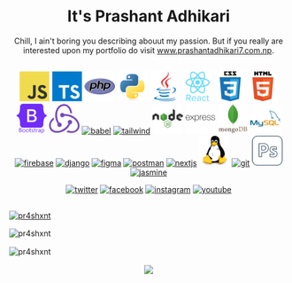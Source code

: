 <h1 align="center">It's Prashant Adhikari</h1>
<p align="center">Chill, I ain't boring you describing abouut my passion. But if you really are interested upon my portfolio do visit <a target="_blank" href="https://www.prashantadhikari7.com.np">www.prashantadhikari7.com.np</a>.</p>
<h2 align="center"></h2>
<p align="center"><a target="_blank" href="https://raw.githubusercontent.com/devicons/devicon/master/icons/javascript/javascript-original.svg" style="display: inline-block; ""><img src="https://raw.githubusercontent.com/devicons/devicon/master/icons/javascript/javascript-original.svg" alt="javascript" width="55" height="55" /></a>
<a target="_blank" href="https://raw.githubusercontent.com/devicons/devicon/master/icons/typescript/typescript-original.svg" style="display: inline-block; "><img src="https://raw.githubusercontent.com/devicons/devicon/master/icons/typescript/typescript-original.svg" alt="typescript" width="55" height="55" /></a>
<a target="_blank" href="https://raw.githubusercontent.com/devicons/devicon/master/icons/php/php-original.svg" style="display: inline-block; "><img src="https://raw.githubusercontent.com/devicons/devicon/master/icons/php/php-original.svg" alt="php" width="55" height="55" /></a>
<a target="_blank" href="https://raw.githubusercontent.com/devicons/devicon/master/icons/python/python-original.svg" style="display: inline-block; "><img src="https://raw.githubusercontent.com/devicons/devicon/master/icons/python/python-original.svg" alt="python" width="55" height="55" /></a>
<a target="_blank" href="https://raw.githubusercontent.com/devicons/devicon/master/icons/java/java-original.svg" style="display: inline-block; "><img src="https://raw.githubusercontent.com/devicons/devicon/master/icons/java/java-original.svg" alt="java" width="55" height="55" /></a>
<a target="_blank" href="https://raw.githubusercontent.com/devicons/devicon/master/icons/react/react-original-wordmark.svg" style="display: inline-block; "><img src="https://raw.githubusercontent.com/devicons/devicon/master/icons/react/react-original-wordmark.svg" alt="react" width="55" height="55" /></a>
<a target="_blank" href="https://raw.githubusercontent.com/devicons/devicon/master/icons/css3/css3-original-wordmark.svg" style="display: inline-block; "><img src="https://raw.githubusercontent.com/devicons/devicon/master/icons/css3/css3-original-wordmark.svg" alt="css3" width="55" height="55" /></a>
<a target="_blank" href="https://raw.githubusercontent.com/devicons/devicon/master/icons/html5/html5-original-wordmark.svg" style="display: inline-block; "><img src="https://raw.githubusercontent.com/devicons/devicon/master/icons/html5/html5-original-wordmark.svg" alt="html5" width="55" height="55" /></a>
<a target="_blank" href="https://raw.githubusercontent.com/devicons/devicon/master/icons/bootstrap/bootstrap-plain-wordmark.svg" style="display: inline-block; "border: 10px solid black;"><img src="https://raw.githubusercontent.com/devicons/devicon/master/icons/bootstrap/bootstrap-plain-wordmark.svg" alt="bootstrap" width="55" height="55" /></a>
<a target="_blank" href="https://raw.githubusercontent.com/devicons/devicon/master/icons/redux/redux-original.svg" style="display: inline-block; "><img src="https://raw.githubusercontent.com/devicons/devicon/master/icons/redux/redux-original.svg" alt="redux" width="55" height="55" /></a>
<a target="_blank" href="https://www.vectorlogo.zone/logos/babeljs/babeljs-icon.svg" style="display: inline-block; "><img src="https://www.vectorlogo.zone/logos/babeljs/babeljs-icon.svg" alt="babel" width="55" height="55" /></a>
<a target="_blank" href="https://www.vectorlogo.zone/logos/tailwindcss/tailwindcss-icon.svg" style="display: inline-block; "><img src="https://www.vectorlogo.zone/logos/tailwindcss/tailwindcss-icon.svg" alt="tailwind" width="55" height="55" /></a>
<a target="_blank" href="https://raw.githubusercontent.com/devicons/devicon/master/icons/nodejs/nodejs-original-wordmark.svg" style="display: inline-block; "><img src="https://raw.githubusercontent.com/devicons/devicon/master/icons/nodejs/nodejs-original-wordmark.svg" alt="nodejs" width="55" height="55" /></a>
<a target="_blank" href="https://raw.githubusercontent.com/devicons/devicon/master/icons/express/express-original-wordmark.svg" style="display: inline-block; "><img src="https://raw.githubusercontent.com/devicons/devicon/master/icons/express/express-original-wordmark.svg" alt="express" width="55" height="55" /></a>
<a target="_blank" href="https://raw.githubusercontent.com/devicons/devicon/master/icons/mongodb/mongodb-original-wordmark.svg" style="display: inline-block; "><img src="https://raw.githubusercontent.com/devicons/devicon/master/icons/mongodb/mongodb-original-wordmark.svg" alt="mongodb" width="55" height="55" /></a>
<a target="_blank" href="https://raw.githubusercontent.com/devicons/devicon/master/icons/mysql/mysql-original-wordmark.svg" style="display: inline-block; "><img src="https://raw.githubusercontent.com/devicons/devicon/master/icons/mysql/mysql-original-wordmark.svg" alt="mysql" width="55" height="55" /></a>
<a target="_blank" href="https://www.vectorlogo.zone/logos/firebase/firebase-icon.svg" style="display: inline-block; "><img src="https://www.vectorlogo.zone/logos/firebase/firebase-icon.svg" alt="firebase" width="55" height="55" /></a>
<a target="_blank" href="https://cdn.worldvectorlogo.com/logos/django.svg" style="display: inline-block; "><img src="https://cdn.worldvectorlogo.com/logos/django.svg" alt="django" width="55" height="55" /></a>
<a target="_blank" href="https://www.vectorlogo.zone/logos/figma/figma-icon.svg" style="display: inline-block; "><img src="https://www.vectorlogo.zone/logos/figma/figma-icon.svg" alt="figma" width="55" height="55" /></a>
<a target="_blank" href="https://www.vectorlogo.zone/logos/getpostman/getpostman-icon.svg" style="display: inline-block; "><img src="https://www.vectorlogo.zone/logos/getpostman/getpostman-icon.svg" alt="postman" width="55" height="55" /></a>
<a target="_blank" href="https://cdn.worldvectorlogo.com/logos/nextjs-2.svg" style="display: inline-block; "><img src="https://cdn.worldvectorlogo.com/logos/nextjs-2.svg" alt="nextjs" width="55" height="55" /></a>
<a target="_blank" href="https://raw.githubusercontent.com/devicons/devicon/master/icons/linux/linux-original.svg" style="display: inline-block; "><img src="https://raw.githubusercontent.com/devicons/devicon/master/icons/linux/linux-original.svg" alt="linux" width="55" height="55" /></a>
<a target="_blank" href="https://www.vectorlogo.zone/logos/git-scm/git-scm-icon.svg" style="display: inline-block; "><img src="https://www.vectorlogo.zone/logos/git-scm/git-scm-icon.svg" alt="git" width="55" height="55" /></a>
<a target="_blank" href="https://raw.githubusercontent.com/devicons/devicon/master/icons/photoshop/photoshop-line.svg" style="display: inline-block; "><img src="https://raw.githubusercontent.com/devicons/devicon/master/icons/photoshop/photoshop-line.svg" alt="photoshop" width="55" height="55" /></a>
<a target="_blank" href="https://www.vectorlogo.zone/logos/jasmine/jasmine-icon.svg" style="display: inline-block; "><img src="https://www.vectorlogo.zone/logos/jasmine/jasmine-icon.svg" alt="jasmine" width="55" height="55" /></a></p>

<p align="center"><a target="_blank" href="https://twitter.com/pr4xnt" style="display: inline-block; "><img src="https://img.shields.io/badge/twitter-x?style=for-the-badge&logo=x&logoColor=white&color=%230f1419" alt="twitter" /></a>
<a target="_blank" href="https://www.facebook.com/pr4shant.xd" style="display: inline-block; "><img src="https://img.shields.io/badge/facebook-logo?style=for-the-badge&logo=facebook&logoColor=white&color=%230866ff" alt="facebook" /></a>
<a target="_blank" href="https://www.instagram.com/pr4xnt" style="display: inline-block; "><img src="https://img.shields.io/badge/instagram-logo?style=for-the-badge&logo=instagram&logoColor=white&color=%23F35369" alt="instagram" /></a>
<a target="_blank" href="https://www.youtube.com/@lynxplays6702" style="display: inline-block; "><img src="https://img.shields.io/badge/youtube-logo?style=for-the-badge&logo=youtube&logoColor=white&color=%23cc0000" alt="youtube" /></a></p>
<h2 align=""></h2>
<p><a align="center" href="https://github.com/ryo-ma/github-profile-trophy"><img  src="https://github-profile-trophy.vercel.app/?username=pr4shxnt&theme=juicyfresh&column=6&margin-w=15&margin-h=15" alt="pr4shxnt" /></a></p>
<p><img align="center" src="https://github-readme-stats.vercel.app/api?username=pr4shxnt&show_icons=true&theme=radical" alt="pr4shxnt"/></p>


<p><img align="center" src="https://streak-stats.demolab.com?user=pr4shxnt&theme=radical" alt="pr4shxnt" /></p>

<p align="center">
 <a href="https://github.com/pr4shxnt">
   <img align="center" src="https://github-readme-activity-graph.vercel.app/graph?username=pr4shxnt&theme=github-compact" />
 </a>
</p>
